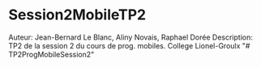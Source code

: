 # Session2MobileTP2


Auteur: Jean-Bernard Le Blanc, Aliny Novais, Raphael Dorée
Description: TP2 de la session 2 du cours de prog. mobiles. College Lionel-Groulx
"# TP2ProgMobileSession2" 
